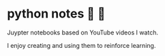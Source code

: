 # python notes 	&#128013; &#x1F4DD; 
Juypter notebooks based on YouTube videos I watch. 

I enjoy creating and using them to reinforce learning.
